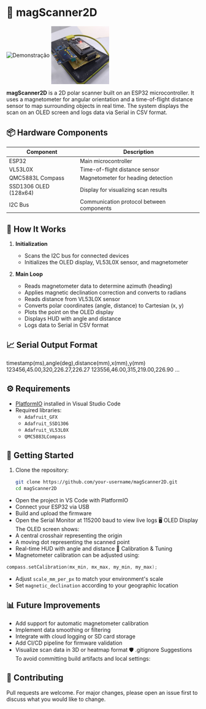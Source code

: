 # 🧭 magScanner2D

<div style="display: inline_block">
<img align="center" src="/image/magScanner2D.gif" alt="Demonstração"  width="40%">
<img align="center" src="/image/magScanner2D.jpg" alt="Foto"  width="30%">
</div>

**magScanner2D** is a 2D polar scanner built on an ESP32 microcontroller. It uses a magnetometer for angular orientation and a time-of-flight distance sensor to map surrounding objects in real time. The system displays the scan on an OLED screen and logs data via Serial in CSV format.

## 📦 Hardware Components

| Component            | Description                                      |
|---------------------|--------------------------------------------------|
| ESP32               | Main microcontroller                             |
| VL53L0X             | Time-of-flight distance sensor                   |
| QMC5883L Compass    | Magnetometer for heading detection               |
| SSD1306 OLED (128x64)| Display for visualizing scan results            |
| I2C Bus             | Communication protocol between components        |

## 🧠 How It Works

1. **Initialization**
   - Scans the I2C bus for connected devices
   - Initializes the OLED display, VL53L0X sensor, and magnetometer

2. **Main Loop**
   - Reads magnetometer data to determine azimuth (heading)
   - Applies magnetic declination correction and converts to radians
   - Reads distance from VL53L0X sensor
   - Converts polar coordinates (angle, distance) to Cartesian (x, y)
   - Plots the point on the OLED display
   - Displays HUD with angle and distance
   - Logs data to Serial in CSV format

## 📈 Serial Output Format
timestamp(ms),angle(deg),distance(mm),x(mm),y(mm) 123456,45.00,320,226.27,226.27 123556,46.00,315,219.00,226.90 ...

## ⚙️ Requirements

- [PlatformIO](https://platformio.org/) installed in Visual Studio Code
- Required libraries:
  - `Adafruit_GFX`
  - `Adafruit_SSD1306`
  - `Adafruit_VL53L0X`
  - `QMC5883LCompass`

## 🚀 Getting Started

1. Clone the repository:
   ```bash
   git clone https://github.com/your-username/magScanner2D.git
   cd magScanner2D
   ```
- Open the project in VS Code with PlatformIO
- Connect your ESP32 via USB
- Build and upload the firmware
- Open the Serial Monitor at 115200 baud to view live logs
🖥️ OLED Display
The OLED screen shows:
- A central crosshair representing the origin
- A moving dot representing the scanned point
- Real-time HUD with angle and distance
🧪 Calibration & Tuning
- Magnetometer calibration can be adjusted using:
```cpp
compass.setCalibration(mx_min, mx_max, my_min, my_max);
```
- Adjust `scale_mm_per_px` to match your environment's scale
- Set `magnetic_declination` according to your geographic location

## 📊 Future Improvements
- Add support for automatic magnetometer calibration
- Implement data smoothing or filtering
- Integrate with cloud logging or SD card storage
- Add CI/CD pipeline for firmware validation
- Visualize scan data in 3D or heatmap format
🛡️ .gitignore Suggestions
To avoid committing build artifacts and local settings:

## 🤝 Contributing
Pull requests are welcome. For major changes, please open an issue first to discuss what you would like to change.
